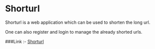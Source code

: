 # Shorturl

Shorturl is a web application which can be used to shorten the long url. 

One can also register and login to manage the already shorted urls.

###Link :-  [Shorturl](http://urlshort.comxa.com/)


